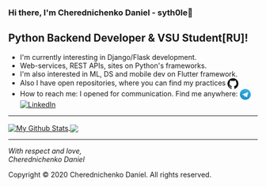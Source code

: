 ### Hi there, I'm Cherednichenko Daniel - syth0le👋

## Python Backend Developer & VSU Student[RU]!

- I'm currently interesting in Django/Flask development.
- Web-services, REST APIs, sites on Python's frameworks.
- I'm also interested in ML, DS and mobile dev on Flutter framework.
- Also I have open repositories, where you can find my practices <a href="https://github.com/syth0le?tab=repositories"><img align="center" alt="Repositories" width="22px" src="https://raw.githubusercontent.com/github/explore/78df643247d429f6cc873026c0622819ad797942/topics/github/github.png" /></a>
- How to reach me: I opened for communication. Find me anywhere: <a href="https://t.me/syth0le"><img align="center" alt="Telegram" width="22px" src="https://raw.githubusercontent.com/github/explore/80688e429a7d4ef2fca1e82350fe8e3517d3494d/topics/telegram/telegram.png" /></a>
<a href="https://www.linkedin.com/in/daniil-cherednichenko-4294141b0/"><img align="center" alt="LinkedIn" width="22px" src="https://cdn.worldvectorlogo.com/logos/linkedin-icon.svg" /></a>

---

<a href="https://github.com/syth0le">
  <img align="center" alt="My Github Stats"src="https://github-readme-stats.vercel.app/api?username=syth0le&show_icons=true&theme=tokyonight&count_private=true&hide=issues,prs" />
</a>
<a href="https://github.com/syth0le">
  <img align="center" src="https://github-readme-stats.vercel.app/api/top-langs/?username=syth0le&langs_count=8&layout=compact&theme=tokyonight" />
</a>

---

<!--
<a href="https://github.com/syth0le/practice-coding-of-a-VSU-student">
  <img align="center" src="https://github-readme-stats.vercel.app/api/pin/?username=syth0le&repo=practice-coding-of-a-VSU-student&theme=tokyonight" />
</a>    
-->
<!--
<a href="https://github.com/syth0le/Flutter_PayPal">
  <img align="center" src="https://github-readme-stats.vercel.app/api/pin/?username=syth0le&repo=Flutter_PayPal&theme=tokyonight" />
</a>
-->

<i>With respect and love,<br>Cherednichenko Daniel</i>

Copyright © 2020 Cherednichenko Daniel. All rights reserved.